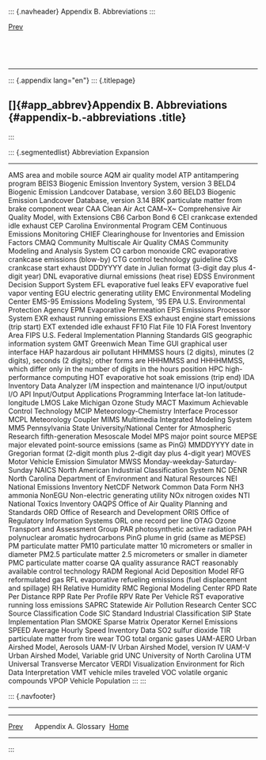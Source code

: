::: {.navheader}
Appendix B. Abbreviations
:::

[Prev](go01.html) 

 

 

------------------------------------------------------------------------

::: {.appendix lang="en"}
::: {.titlepage}
<div>

<div>

[]{#app_abbrev}Appendix B. Abbreviations {#appendix-b.-abbreviations .title}
----------------------------------------

</div>

</div>
:::

::: {.segmentedlist}
  Abbreviation   Expansion
  -------------- -----------------------------------------------------------------------------------------------------------------------------------------------------------------
  AMS            area and mobile source
  AQM            air quality model
  ATP            antitampering program
  BEIS3          Biogenic Emission Inventory System, version 3
  BELD4          Biogenic Emission Landcover Database, version 3.60
  BELD3          Biogenic Emission Landcover Database, version 3.14
  BRK            particulate matter from brake component wear
  CAA            Clean Air Act
  CAM~X~         Comprehensive Air Quality Model, with Extensions
  CB6            Carbon Bond 6
  CEI            crankcase extended idle exhaust
  CEP            Carolina Environmental Program
  CEM            Continuous Emissions Monitoring
  CHIEF          Clearinghouse for Inventories and Emission Factors
  CMAQ           Community Multiscale Air Quality
  CMAS           Community Modeling and Analysis System
  CO             carbon monoxide
  CRC            evaporative crankcase emissions (blow-by)
  CTG            control technology guideline
  CXS            crankcase start exhaust
  DDDYYYY        date in Julian format (3-digit day plus 4-digit year)
  DNL            evaporative diurnal emissions (heat rise)
  EDSS           Environment Decision Support System
  EFL            evaporative fuel leaks
  EFV            evaporative fuel vapor venting
  EGU            electric generating utility
  EMC            Environmental Modeling Center
  EMS-95         Emissions Modeling System, '95
  EPA            U.S. Environmental Protection Agency
  EPM            Evaporative Permeation
  EPS            Emissions Processor System
  EXR            exhaust running emissions
  EXS            exhaust engine start emissions (trip start)
  EXT            extended idle exhaust
  FF10           Flat File 10
  FIA            Forest Inventory Area
  FIPS           U.S. Federal Implementation Planning Standards
  GIS            geographic information system
  GMT            Greenwich Mean Time
  GUI            graphical user interface
  HAP            hazardous air pollutant
  HHMMSS         hours (2 digits), minutes (2 digits), seconds (2 digits); other forms are HHHMMSS and HHHHMMSS, which differ only in the number of digits in the hours position
  HPC            high-performance computing
  HOT            evaporative hot soak emissions (trip end)
  IDA            Inventory Data Analyzer
  I/M            inspection and maintenance
  I/O            input/output
  I/O API        Input/Output Applications Programming Interface
  lat-lon        latitude-longitude
  LMOS           Lake Michigan Ozone Study
  MACT           Maximum Achievable Control Technology
  MCIP           Meteorology-Chemistry Interface Processor
  MCPL           Meteorology Coupler
  MIMS           Multimedia Integrated Modeling System
  MM5            Pennsylvania State University/National Center for Atmospheric Research fifth-generation Mesoscale Model
  MPS            major point source
  MEPSE          major elevated point-source emissions (same as PinG)
  MMDDYYYY       date in Gregorian format (2-digit month plus 2-digit day plus 4-digit year)
  MOVES          Motor Vehicle Emission Simulator
  MWSS           Monday-weekday-Saturday-Sunday
  NAICS          North American Industrial Classification System
  NC DENR        North Carolina Department of Environment and Natural Resources
  NEI            National Emissions Inventory
  NetCDF         Network Common Data Form
  NH3            ammonia
  NonEGU         Non-electric generating utility
  NOx            nitrogen oxides
  NTI            National Toxics Inventory
  OAQPS          Office of Air Quality Planning and Standards
  ORD            Office of Research and Development
  ORIS           Office of Regulatory Information Systems
  ORL            one record per line
  OTAG           Ozone Transport and Assessment Group
  PAR            photosynthetic active radiation
  PAH            polynuclear aromatic hydrocarbons
  PinG           plume in grid (same as MEPSE)
  PM             particulate matter
  PM10           particulate matter 10 micrometers or smaller in diameter
  PM2.5          particulate matter 2.5 micrometers or smaller in diameter
  PMC            particulate matter coarse
  QA             quality assurance
  RACT           reasonably available control technology
  RADM           Regional Acid Deposition Model
  RFG            reformulated gas
  RFL            evaporative refueling emissions (fuel displacement and spillage)
  RH             Relative Humidity
  RMC            Regional Modeling Center
  RPD            Rate Per Distance
  RPP            Rate Per Profile
  RPV            Rate Per Vehicle
  RST            evaporative running loss emissions
  SAPRC          Statewide Air Pollution Research Center
  SCC            Source Classification Code
  SIC            Standard Industrial Classification
  SIP            State Implementation Plan
  SMOKE          Sparse Matrix Operator Kernel Emissions
  SPEED          Average Hourly Speed Inventory Data
  SO2            sulfur dioxide
  TIR            particulate matter from tire wear
  TOG            total organic gases
  UAM-AERO       Urban Airshed Model, Aerosols
  UAM-IV         Urban Airshed Model, version IV
  UAM-V          Urban Airshed Model, Variable grid
  UNC            University of North Carolina
  UTM            Universal Transverse Mercator
  VERDI          Visualization Environment for Rich Data Interpretation
  VMT            vehicle miles traveled
  VOC            volatile organic compounds
  VPOP           Vehicle Population
:::
:::

::: {.navfooter}

------------------------------------------------------------------------

  ----------------------- -------------------- ---
  [Prev](go01.html)                               
  Appendix A. Glossary     [Home](index.html)     
  ----------------------- -------------------- ---
:::
